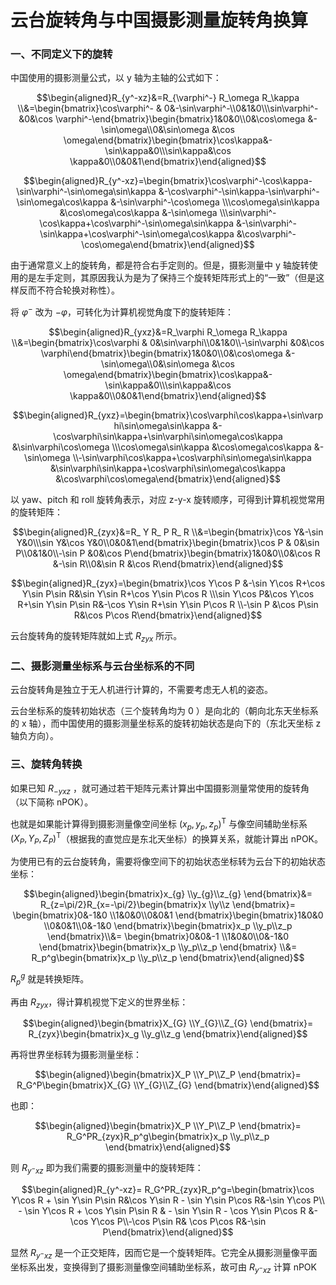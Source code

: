 # 云台旋转角与中国摄影测量旋转角换算

### 一、不同定义下的旋转

中国使用的摄影测量公式，以 y 轴为主轴的公式如下：

$$\begin{aligned}R_{y^-xz}&=R_{\varphi^-} R_\omega R_\kappa \\&=\begin{bmatrix}\cos\varphi^- & 0&-\sin\varphi^-\\0&1&0\\\sin\varphi^- &0&\cos \varphi^-\end{bmatrix}\begin{bmatrix}1&0&0\\0&\cos\omega &-\sin\omega\\0&\sin\omega &\cos \omega\end{bmatrix}\begin{bmatrix}\cos\kappa&-\sin\kappa&0\\\sin\kappa&\cos \kappa&0\\0&0&1\end{bmatrix}\end{aligned}$$

$$\begin{aligned}R_{y^-xz}=\begin{bmatrix}\cos\varphi^-\cos\kappa-\sin\varphi^-\sin\omega\sin\kappa &-\cos\varphi^-\sin\kappa-\sin\varphi^-\sin\omega\cos\kappa &-\sin\varphi^-\cos\omega \\\cos\omega\sin\kappa &\cos\omega\cos\kappa &-\sin\omega \\\sin\varphi^-\cos\kappa+\cos\varphi^-\sin\omega\sin\kappa &-\sin\varphi^-\sin\kappa+\cos\varphi^-\sin\omega\cos\kappa &\cos\varphi^-\cos\omega\end{bmatrix}\end{aligned}$$

由于通常意义上的旋转角，都是符合右手定则的。但是，摄影测量中 y 轴旋转使用的是左手定则，其原因我认为是为了保持三个旋转矩阵形式上的“一致”（但是这样反而不符合轮换对称性）。

将 $\varphi^-$ 改为 $-\varphi$，可转化为计算机视觉角度下的旋转矩阵：

$$\begin{aligned}R_{yxz}&=R_\varphi R_\omega R_\kappa \\&=\begin{bmatrix}\cos\varphi & 0&\sin\varphi\\0&1&0\\-\sin\varphi &0&\cos \varphi\end{bmatrix}\begin{bmatrix}1&0&0\\0&\cos\omega &-\sin\omega\\0&\sin\omega &\cos \omega\end{bmatrix}\begin{bmatrix}\cos\kappa&-\sin\kappa&0\\\sin\kappa&\cos \kappa&0\\0&0&1\end{bmatrix}\end{aligned}$$

$$\begin{aligned}R_{yxz}=\begin{bmatrix}\cos\varphi\cos\kappa+\sin\varphi\sin\omega\sin\kappa &-\cos\varphi\sin\kappa+\sin\varphi\sin\omega\cos\kappa &\sin\varphi\cos\omega \\\cos\omega\sin\kappa &\cos\omega\cos\kappa &-\sin\omega \\-\sin\varphi\cos\kappa+\cos\varphi\sin\omega\sin\kappa &\sin\varphi\sin\kappa+\cos\varphi\sin\omega\cos\kappa &\cos\varphi\cos\omega\end{bmatrix}\end{aligned}$$

以 yaw、pitch 和 roll 旋转角表示，对应 z-y-x 旋转顺序，可得到计算机视觉常用的旋转矩阵：

$$\begin{aligned}R_{zyx}&=R_ Y R_ P R_ R \\&=\begin{bmatrix}\cos Y&-\sin Y&0\\\sin Y&\cos Y&0\\0&0&1\end{bmatrix}\begin{bmatrix}\cos P & 0&\sin P\\0&1&0\\-\sin P &0&\cos  P\end{bmatrix}\begin{bmatrix}1&0&0\\0&\cos R &-\sin R\\0&\sin R &\cos  R\end{bmatrix}\end{aligned}$$

$$\begin{aligned}R_{zyx}=\begin{bmatrix}\cos Y\cos P &-\sin Y\cos R+\cos Y\sin P\sin R&\sin Y\sin R+\cos Y\sin P\cos R \\\sin Y\cos P&\cos Y\cos R+\sin Y\sin P\sin R&-\cos Y\sin R+\sin Y\sin P\cos R \\-\sin P &\cos P\sin R&\cos P\cos R\end{bmatrix}\end{aligned}$$

云台旋转角的旋转矩阵就如上式 $R_{zyx}$ 所示。

### 二、摄影测量坐标系与云台坐标系的不同

云台旋转角是独立于无人机进行计算的，不需要考虑无人机的姿态。

云台坐标系的旋转初始状态（三个旋转角均为 0 ）是向北的（朝向北东天坐标系的 x 轴），而中国使用的摄影测量坐标系的旋转初始状态是向下的（东北天坐标 z 轴负方向）。

### 三、旋转角转换

如果已知 $R_{-yxz}$ ，就可通过若干矩阵元素计算出中国摄影测量常使用的旋转角（以下简称 nPOK）。

也就是如果能计算得到摄影测量像空间坐标 $(x_p,y_p,z_p)^\mathrm{T}$ 与像空间辅助坐标系 $(X_P,Y_P,Z_P)^\mathrm{T}$（根据我的直觉应是东北天坐标）的换算关系，就能计算出 nPOK。

为使用已有的云台旋转角，需要将像空间下的初始状态坐标转为云台下的初始状态坐标：

$$\begin{aligned}\begin{bmatrix}x_{g} \\y_{g}\\z_{g} \end{bmatrix}&= R_{z=\pi/2}R_{x=-\pi/2}\begin{bmatrix}x \\y\\z \end{bmatrix}= \begin{bmatrix}0&-1&0 \\1&0&0\\0&0&1 \end{bmatrix}\begin{bmatrix}1&0&0 \\0&0&1\\0&-1&0 \end{bmatrix}\begin{bmatrix}x_p \\y_p\\z_p \end{bmatrix}\\&= \begin{bmatrix}0&0&-1 \\1&0&0\\0&-1&0 \end{bmatrix}\begin{bmatrix}x_p \\y_p\\z_p \end{bmatrix} \\&= R_p^g\begin{bmatrix}x_p \\y_p\\z_p \end{bmatrix}\end{aligned}$$

$R_p^g$ 就是转换矩阵。

再由 $R_{zyx}$，得计算机视觉下定义的世界坐标：

$$\begin{aligned}\begin{bmatrix}X_{G} \\Y_{G}\\Z_{G} \end{bmatrix}= R_{zyx}\begin{bmatrix}x_g \\y_g\\z_g \end{bmatrix}\end{aligned}$$

再将世界坐标转为摄影测量坐标：

$$\begin{aligned}\begin{bmatrix}X_P \\Y_P\\Z_P \end{bmatrix}= R_G^P\begin{bmatrix}X_{G} \\Y_{G}\\Z_{G} \end{bmatrix}\end{aligned}$$

也即：

$$\begin{aligned}\begin{bmatrix}X_P \\Y_P\\Z_P \end{bmatrix}= R_G^PR_{zyx}R_p^g\begin{bmatrix}x_p \\y_p\\z_p \end{bmatrix}\end{aligned}$$

则 $R_{y^-xz}$ 即为我们需要的摄影测量中的旋转矩阵：

$$\begin{aligned}R_{y^-xz}= R_G^PR_{zyx}R_p^g=\begin{bmatrix}\cos Y\cos R + \sin Y\sin P\sin R&\cos Y\sin R - \sin Y\sin P\cos R&-\sin Y\cos P\\ - \sin Y\cos R + \cos Y\sin P\sin R & - \sin Y\sin R - \cos Y\sin P\cos R &-\cos Y\cos P\\-\cos P\sin R& \cos P\cos R&-\sin P\end{bmatrix}\end{aligned}$$

显然 $R_{y^-xz}$ 是一个正交矩阵，因而它是一个旋转矩阵。它完全从摄影测量像平面坐标系出发，变换得到了摄影测量像空间辅助坐标系，故可由 $R_{y^-xz}$ 计算 nPOK